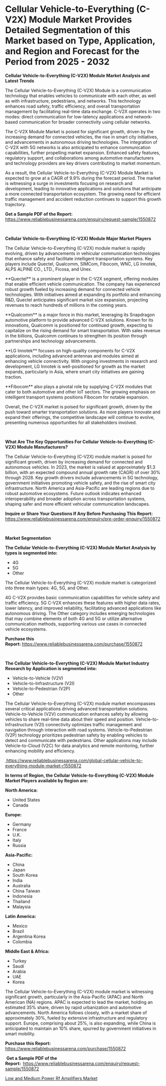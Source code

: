 <p><h1>Cellular Vehicle-to-Everything (C-V2X) Module Market Provides Detailed Segmentation of this Market based on Type, Application, and Region and Forecast for the Period from 2025 - 2032</h1></p><p><strong>Cellular Vehicle-to-Everything (C-V2X) Module Market Analysis and Latest Trends</strong></p>
<p><p>The Cellular Vehicle-to-Everything (C-V2X) Module is a communication technology that enables vehicles to communicate with each other, as well as with infrastructure, pedestrians, and networks. This technology enhances road safety, traffic efficiency, and overall transportation management by facilitating real-time data exchange. C-V2X operates in two modes: direct communication for low-latency applications and network-based communication for broader connectivity using cellular networks.</p><p>The C-V2X Module Market is poised for significant growth, driven by the increasing demand for connected vehicles, the rise in smart city initiatives, and advancements in autonomous driving technologies. The integration of C-V2X with 5G networks is also anticipated to enhance communication capabilities, further propelling market expansion. Enhanced safety features, regulatory support, and collaborations among automotive manufacturers and technology providers are key drivers contributing to market momentum.</p><p>As a result, the Cellular Vehicle-to-Everything (C-V2X) Module Market is expected to grow at a CAGR of 9.9% during the forecast period. The market is witnessing a surge in investments focusing on research and development, leading to innovative applications and solutions that anticipate a more connected transportation ecosystem. The growing need for efficient traffic management and accident reduction continues to support this growth trajectory.</p></p>
<p><strong>Get a Sample PDF of the Report:&nbsp;</strong> <a href="https://www.reliablebusinessarena.com/enquiry/request-sample/1550872?utm_campaign=2110&utm_medium=2&utm_source=Github&utm_content=ia&utm_term=12022025&utm_id=cellular-vehicle-to-everything-c-v2x-module">https://www.reliablebusinessarena.com/enquiry/request-sample/1550872</a></p>
<p>&nbsp;</p>
<p><strong>Cellular Vehicle-to-Everything (C-V2X) Module Major Market Players</strong></p>
<p><p>The Cellular Vehicle-to-Everything (C-V2X) module market is rapidly evolving, driven by advancements in vehicular communication technologies that enhance safety and facilitate intelligent transportation systems. Key players include Quectel, Qualcomm, SIMCom, Fibocom, WNC, LG Innotek, ALPS ALPINE CO., LTD., Ficosa, and Unex.</p><p>**Quectel** is a prominent player in the C-V2X segment, offering modules that enable efficient vehicle communication. The company has experienced robust growth fueled by increasing demand for connected vehicle technologies. With initiatives aimed at expanding its portfolio and enhancing R&D, Quectel anticipates significant market size expansion, projecting revenues to reach hundreds of millions in the coming years.</p><p>**Qualcomm** is a major force in this market, leveraging its Snapdragon automotive platform to provide advanced C-V2X solutions. Known for its innovations, Qualcomm is positioned for continued growth, expecting to capitalize on the rising demand for smart transportation. With sales revenue in the billions, Qualcomm continues to strengthen its position through partnerships and technology advancements.</p><p>**LG Innotek** focuses on high-quality components for C-V2X applications, including advanced antennas and modules aimed at enhancing vehicle connectivity. With ongoing investments in research and development, LG Innotek is well-positioned for growth as the market expands, particularly in Asia, where smart city initiatives are gaining traction.</p><p>**Fibocom** also plays a pivotal role by supplying C-V2X modules that cater to both automotive and other IoT sectors. The growing emphasis on intelligent transport systems positions Fibocom for notable expansion.</p><p>Overall, the C-V2X market is poised for significant growth, driven by the push toward smarter transportation solutions. As more players innovate and expand their offerings, the competitive landscape will continue to evolve, presenting numerous opportunities for all stakeholders involved.</p></p>
<p>&nbsp;</p>
<p><strong>What Are The Key Opportunities For Cellular Vehicle-to-Everything (C-V2X) Module Manufacturers?</strong></p>
<p><p>The Cellular Vehicle-to-Everything (C-V2X) module market is poised for significant growth, driven by increasing demand for connected and autonomous vehicles. In 2023, the market is valued at approximately $1.3 billion, with an expected compound annual growth rate (CAGR) of over 30% through 2028. Key growth drivers include advancements in 5G technology, government initiatives promoting vehicle safety, and the rise of smart city infrastructure. North America and Asia-Pacific are leading regions due to robust automotive ecosystems. Future outlook indicates enhanced interoperability and broader adoption across transportation systems, shaping safer and more efficient vehicular communication landscapes.</p></p>
<p><strong>Inquire or Share Your Questions If Any Before Purchasing This Report:</strong> <a href="https://www.reliablebusinessarena.com/enquiry/pre-order-enquiry/1550872?utm_campaign=2110&utm_medium=2&utm_source=Github&utm_content=ia&utm_term=12022025&utm_id=cellular-vehicle-to-everything-c-v2x-module">https://www.reliablebusinessarena.com/enquiry/pre-order-enquiry/1550872</a></p>
<p>&nbsp;</p>
<p><strong>Market Segmentation</strong></p>
<p><strong>The Cellular Vehicle-to-Everything (C-V2X) Module Market Analysis by types is segmented into:</strong></p>
<p><ul><li>4G</li><li>5G</li><li>Other</li></ul></p>
<p><p>The Cellular Vehicle-to-Everything (C-V2X) module market is categorized into three main types: 4G, 5G, and Other. </p><p>4G C-V2X provides basic communication capabilities for vehicle safety and traffic efficiency. 5G C-V2X enhances these features with higher data rates, lower latency, and improved reliability, facilitating advanced applications like autonomous driving. The Other category includes emerging technologies that may combine elements of both 4G and 5G or utilize alternative communication methods, supporting various use cases in connected vehicle ecosystems.</p></p>
<p><strong>Purchase this Report:&nbsp;</strong><a href="https://www.reliablebusinessarena.com/purchase/1550872?utm_campaign=2110&utm_medium=2&utm_source=Github&utm_content=ia&utm_term=12022025&utm_id=cellular-vehicle-to-everything-c-v2x-module">https://www.reliablebusinessarena.com/purchase/1550872</a></p>
<p>&nbsp;</p>
<p><strong>The Cellular Vehicle-to-Everything (C-V2X) Module Market Industry Research by Application is segmented into:</strong></p>
<p><ul><li>Vehicle-to-Vehicle (V2V)</li><li>Vehicle-to-Infrastructure (V2I)</li><li>Vehicle-to-Pedestrian (V2P)</li><li>Other</li></ul></p>
<p><p>The Cellular Vehicle-to-Everything (C-V2X) module market encompasses several critical applications driving advanced transportation solutions. Vehicle-to-Vehicle (V2V) communication enhances safety by allowing vehicles to share real-time data about their speed and position. Vehicle-to-Infrastructure (V2I) connectivity optimizes traffic management and navigation through interaction with road systems. Vehicle-to-Pedestrian (V2P) technology prioritizes pedestrian safety by enabling vehicles to detect and communicate with pedestrians. Other applications may include Vehicle-to-Cloud (V2C) for data analytics and remote monitoring, further enhancing mobility and efficiency.</p></p>
<p><a href="https://www.reliablebusinessarena.com/global-cellular-vehicle-to-everything-module-market-r1550872?utm_campaign=2110&utm_medium=2&utm_source=Github&utm_content=ia&utm_term=12022025&utm_id=cellular-vehicle-to-everything-c-v2x-module">&nbsp;https://www.reliablebusinessarena.com/global-cellular-vehicle-to-everything-module-market-r1550872</a></p>
<p><strong>In terms of Region, the Cellular Vehicle-to-Everything (C-V2X) Module Market Players available by Region are:</strong></p>
<p>
    <p> <strong> North America: </strong>
        <ul>
            <li>United States</li>
            <li>Canada</li>
        </ul>
        </p> 
    <p> <strong> Europe: </strong>
        <ul>
            <li>Germany</li>
            <li>France</li>
            <li>U.K.</li>
            <li>Italy</li>
            <li>Russia</li>
        </ul>
        </p> 
    <p> <strong> Asia-Pacific: </strong>
        <ul>
            <li>China</li>
            <li>Japan</li>
            <li>South Korea</li>
            <li>India</li>
            <li>Australia</li>
            <li>China Taiwan</li>
            <li>Indonesia</li>
            <li>Thailand</li>
            <li>Malaysia</li>
        </ul>
        </p> 
    <p> <strong> Latin America: </strong>
        <ul>
            <li>Mexico</li>
            <li>Brazil</li>
            <li>Argentina Korea</li>
            <li>Colombia</li>
        </ul>
        </p> 
    <p> <strong> Middle East & Africa: </strong>
        <ul>
            <li>Turkey</li>
            <li>Saudi</li>
            <li>Arabia</li>
            <li>UAE</li>
            <li>Korea</li>
        </ul>
    </p>
    </p>
<p><p>The Cellular Vehicle-to-Everything (C-V2X) module market is witnessing significant growth, particularly in the Asia-Pacific (APAC) and North American (NA) regions. APAC is expected to lead the market, holding an estimated 35% share, driven by rapid urbanization and automotive advancements. North America follows closely, with a market share of approximately 30%, fueled by extensive infrastructure and regulatory support. Europe, comprising about 25%, is also expanding, while China is anticipated to maintain an 10% share, spurred by government initiatives in smart mobility.</p></p>
<p><strong>Purchase this Report: </strong><a href="https://www.reliablebusinessarena.com/purchase/1550872?utm_campaign=2110&utm_medium=2&utm_source=Github&utm_content=ia&utm_term=12022025&utm_id=cellular-vehicle-to-everything-c-v2x-module">https://www.reliablebusinessarena.com/purchase/1550872</a></p>
<p>&nbsp;<strong>Get a Sample PDF of the Report:&nbsp;&nbsp;</strong><a href="https://www.reliablebusinessarena.com/enquiry/request-sample/1550872?utm_campaign=2110&utm_medium=2&utm_source=Github&utm_content=ia&utm_term=12022025&utm_id=cellular-vehicle-to-everything-c-v2x-module">https://www.reliablebusinessarena.com/enquiry/request-sample/1550872</a></p>
<p><strong></strong></p>
<p><p><a href="https://github.com/JakirUddin651/Market-Research-Report-List-1/blob/main/low-and-medium-power-rf-amplifiers-market.md?utm_campaign=2110&utm_medium=2&utm_source=Github&utm_content=ia&utm_term=12022025&utm_id=cellular-vehicle-to-everything-c-v2x-module">Low and Medium Power Rf Amplifiers Market</a></p></p>